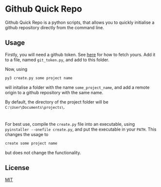 # Github Quick Repo

Github Quick Repo is a python scripts, that allows you to quickly initialise a github repository directly from the command line.

## Usage

Firstly, you will need a github token. See [here](https://github.com/settings/tokens) for how to fetch yours. Add it to a file, named `git_token.py`, and add to this folder.

Now, using
```bash
py3 create.py some project name
```
will initalise a folder with the name `some_project_name`, and add a remote origin to a github repository with the same name.

By default, the directory of the project folder will be `C:\User\Documents\projects\`.

#

For best use, compile the `create.py` file into an executable, using `pyinstaller --onefile create.py`, and put the executable in your `PATH`. This changes the usage to

```bash
create some project name
```
but does not change the functionality.


## License
[MIT](https://choosealicense.com/licenses/mit/)